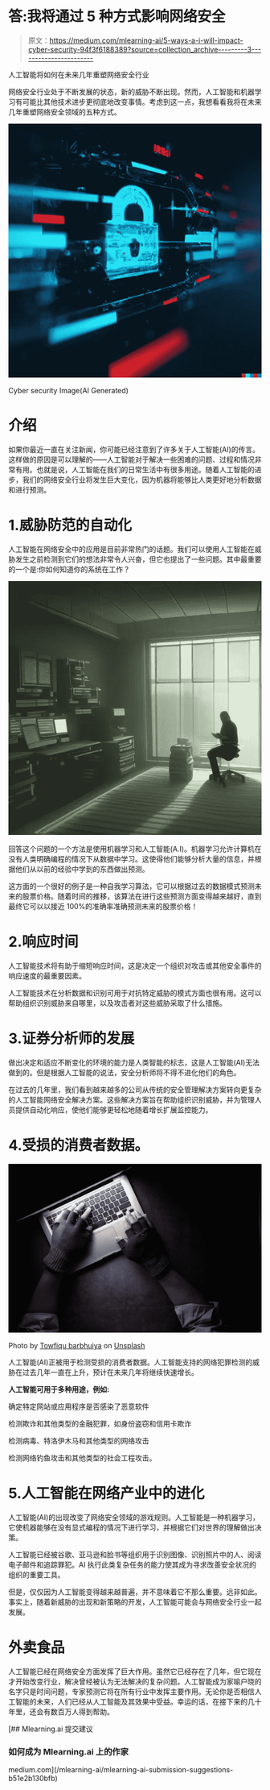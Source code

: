 # 答:我将通过 5 种方式影响网络安全

> 原文：<https://medium.com/mlearning-ai/5-ways-a-i-will-impact-cyber-security-94f3f6188389?source=collection_archive---------3----------------------->

人工智能将如何在未来几年重塑网络安全行业

网络安全行业处于不断发展的状态，新的威胁不断出现。然而，人工智能和机器学习有可能比其他技术进步更彻底地改变事情。考虑到这一点，我想看看我将在未来几年重塑网络安全领域的五种方式。

![](img/58b65c92138d01d8bc907d426197a7e1.png)

Cyber security Image(AI Generated)

# 介绍

如果你最近一直在关注新闻，你可能已经注意到了许多关于人工智能(AI)的传言。这样做的原因是可以理解的——人工智能对于解决一些困难的问题、过程和情况非常有用。也就是说，人工智能在我们的日常生活中有很多用途。随着人工智能的进步，我们的网络安全行业将发生巨大变化，因为机器将能够比人类更好地分析数据和进行预测。

# 1.威胁防范的自动化

人工智能在网络安全中的应用是目前非常热门的话题。我们可以使用人工智能在威胁发生之前检测到它们的想法非常令人兴奋，但它也提出了一些问题。其中最重要的一个是:你如何知道你的系统在工作？

![](img/58c048e1e68ce7ddd0d14dec6257c8ce.png)

回答这个问题的一个方法是使用机器学习和人工智能(A.I)。机器学习允许计算机在没有人类明确编程的情况下从数据中学习。这使得他们能够分析大量的信息，并根据他们从以前的经验中学到的东西做出预测。

这方面的一个很好的例子是一种自我学习算法，它可以根据过去的数据模式预测未来的股票价格。随着时间的推移，该算法在进行这些预测方面变得越来越好，直到最终它可以以接近 100%的准确率准确预测未来的股票价格！

# 2.响应时间

人工智能技术将有助于缩短响应时间，这是决定一个组织对攻击或其他安全事件的响应速度的最重要因素。

人工智能技术在分析数据和识别可用于对抗特定威胁的模式方面也很有用。这可以帮助组织识别威胁来自哪里，以及攻击者对这些威胁采取了什么措施。

# 3.证券分析师的发展

做出决定和适应不断变化的环境的能力是人类智能的标志，这是人工智能(AI)无法做到的。但是根据人工智能的说法，安全分析师将不得不进化他们的角色。

在过去的几年里，我们看到越来越多的公司从传统的安全管理解决方案转向更复杂的人工智能网络安全解决方案。这些解决方案旨在帮助组织识别威胁，并为管理人员提供自动化响应，使他们能够更轻松地随着增长扩展监控能力。

# 4.受损的消费者数据。

![](img/eb5ff9e9763a29283edeff8afa771daf.png)

Photo by [Towfiqu barbhuiya](https://unsplash.com/@towfiqu999999?utm_source=medium&utm_medium=referral) on [Unsplash](https://unsplash.com?utm_source=medium&utm_medium=referral)

人工智能(AI)正被用于检测受损的消费者数据。人工智能支持的网络犯罪检测的威胁在过去几年一直在上升，预计在未来几年将继续快速增长。

**人工智能可用于多种用途，例如:**

确定特定网站或应用程序是否感染了恶意软件

检测欺诈和其他类型的金融犯罪，如身份盗窃和信用卡欺诈

检测病毒、特洛伊木马和其他类型的网络攻击

检测网络钓鱼攻击和其他类型的社会工程攻击。

# 5.人工智能在网络产业中的进化

人工智能(AI)的出现改变了网络安全领域的游戏规则。人工智能是一种机器学习，它使机器能够在没有显式编程的情况下进行学习，并根据它们对世界的理解做出决策。

人工智能已经被谷歌、亚马逊和脸书等组织用于识别图像、识别照片中的人、阅读电子邮件和追踪罪犯。AI 执行此类复杂任务的能力使其成为寻求改善安全状况的组织的重要工具。

但是，仅仅因为人工智能变得越来越普遍，并不意味着它不那么重要。远非如此。事实上，随着新威胁的出现和新策略的开发，人工智能可能会与网络安全行业一起发展。

# 外卖食品

人工智能已经在网络安全方面发挥了巨大作用。虽然它已经存在了几年，但它现在才开始改变行业，解决曾经被认为无法解决的复杂问题。人工智能成为家喻户晓的名字只是时间问题，专家预测它将在所有行业中发挥主要作用。无论你是否相信人工智能的未来，人们已经从人工智能及其效果中受益。幸运的话，在接下来的几十年里，还会有数百万人得到帮助。

[](/mlearning-ai/mlearning-ai-submission-suggestions-b51e2b130bfb) [## Mlearning.ai 提交建议

### 如何成为 Mlearning.ai 上的作家

medium.com](/mlearning-ai/mlearning-ai-submission-suggestions-b51e2b130bfb)